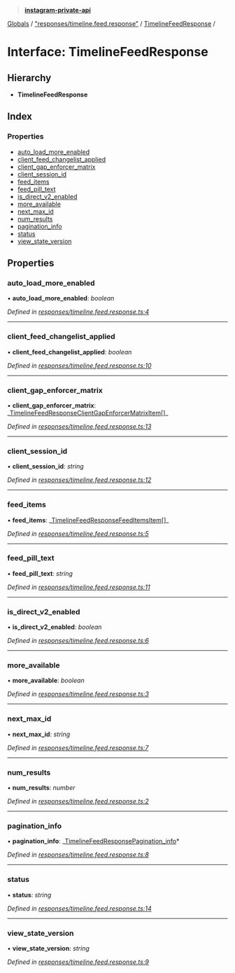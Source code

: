 > **[instagram-private-api](../README.md)**

[Globals](../README.md) / ["responses/timeline.feed.response"](../modules/_responses_timeline_feed_response_.md) / [TimelineFeedResponse](_responses_timeline_feed_response_.timelinefeedresponse.md) /

# Interface: TimelineFeedResponse

## Hierarchy

- **TimelineFeedResponse**

## Index

### Properties

- [auto_load_more_enabled](_responses_timeline_feed_response_.timelinefeedresponse.md#auto_load_more_enabled)
- [client_feed_changelist_applied](_responses_timeline_feed_response_.timelinefeedresponse.md#client_feed_changelist_applied)
- [client_gap_enforcer_matrix](_responses_timeline_feed_response_.timelinefeedresponse.md#client_gap_enforcer_matrix)
- [client_session_id](_responses_timeline_feed_response_.timelinefeedresponse.md#client_session_id)
- [feed_items](_responses_timeline_feed_response_.timelinefeedresponse.md#feed_items)
- [feed_pill_text](_responses_timeline_feed_response_.timelinefeedresponse.md#feed_pill_text)
- [is_direct_v2_enabled](_responses_timeline_feed_response_.timelinefeedresponse.md#is_direct_v2_enabled)
- [more_available](_responses_timeline_feed_response_.timelinefeedresponse.md#more_available)
- [next_max_id](_responses_timeline_feed_response_.timelinefeedresponse.md#next_max_id)
- [num_results](_responses_timeline_feed_response_.timelinefeedresponse.md#num_results)
- [pagination_info](_responses_timeline_feed_response_.timelinefeedresponse.md#pagination_info)
- [status](_responses_timeline_feed_response_.timelinefeedresponse.md#status)
- [view_state_version](_responses_timeline_feed_response_.timelinefeedresponse.md#view_state_version)

## Properties

### auto_load_more_enabled

• **auto_load_more_enabled**: _boolean_

_Defined in [responses/timeline.feed.response.ts:4](https://github.com/realinstadude/instagram-private-api/blob/4ae8fec/src/responses/timeline.feed.response.ts#L4)_

---

### client_feed_changelist_applied

• **client_feed_changelist_applied**: _boolean_

_Defined in [responses/timeline.feed.response.ts:10](https://github.com/realinstadude/instagram-private-api/blob/4ae8fec/src/responses/timeline.feed.response.ts#L10)_

---

### client_gap_enforcer_matrix

• **client_gap_enforcer_matrix**: _[TimelineFeedResponseClientGapEnforcerMatrixItem](\_responses_timeline_feed_response_.timelinefeedresponseclientgapenforcermatrixitem.md)[]\_

_Defined in [responses/timeline.feed.response.ts:13](https://github.com/realinstadude/instagram-private-api/blob/4ae8fec/src/responses/timeline.feed.response.ts#L13)_

---

### client_session_id

• **client_session_id**: _string_

_Defined in [responses/timeline.feed.response.ts:12](https://github.com/realinstadude/instagram-private-api/blob/4ae8fec/src/responses/timeline.feed.response.ts#L12)_

---

### feed_items

• **feed_items**: _[TimelineFeedResponseFeedItemsItem](\_responses_timeline_feed_response_.timelinefeedresponsefeeditemsitem.md)[]\_

_Defined in [responses/timeline.feed.response.ts:5](https://github.com/realinstadude/instagram-private-api/blob/4ae8fec/src/responses/timeline.feed.response.ts#L5)_

---

### feed_pill_text

• **feed_pill_text**: _string_

_Defined in [responses/timeline.feed.response.ts:11](https://github.com/realinstadude/instagram-private-api/blob/4ae8fec/src/responses/timeline.feed.response.ts#L11)_

---

### is_direct_v2_enabled

• **is_direct_v2_enabled**: _boolean_

_Defined in [responses/timeline.feed.response.ts:6](https://github.com/realinstadude/instagram-private-api/blob/4ae8fec/src/responses/timeline.feed.response.ts#L6)_

---

### more_available

• **more_available**: _boolean_

_Defined in [responses/timeline.feed.response.ts:3](https://github.com/realinstadude/instagram-private-api/blob/4ae8fec/src/responses/timeline.feed.response.ts#L3)_

---

### next_max_id

• **next_max_id**: _string_

_Defined in [responses/timeline.feed.response.ts:7](https://github.com/realinstadude/instagram-private-api/blob/4ae8fec/src/responses/timeline.feed.response.ts#L7)_

---

### num_results

• **num_results**: _number_

_Defined in [responses/timeline.feed.response.ts:2](https://github.com/realinstadude/instagram-private-api/blob/4ae8fec/src/responses/timeline.feed.response.ts#L2)_

---

### pagination_info

• **pagination_info**: _[TimelineFeedResponsePagination_info](\_responses_timeline_feed_response_.timelinefeedresponsepagination*info.md)*

_Defined in [responses/timeline.feed.response.ts:8](https://github.com/realinstadude/instagram-private-api/blob/4ae8fec/src/responses/timeline.feed.response.ts#L8)_

---

### status

• **status**: _string_

_Defined in [responses/timeline.feed.response.ts:14](https://github.com/realinstadude/instagram-private-api/blob/4ae8fec/src/responses/timeline.feed.response.ts#L14)_

---

### view_state_version

• **view_state_version**: _string_

_Defined in [responses/timeline.feed.response.ts:9](https://github.com/realinstadude/instagram-private-api/blob/4ae8fec/src/responses/timeline.feed.response.ts#L9)_
